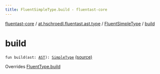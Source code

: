 ```yaml
---
title: FluentSimpleType.build - fluentast-core
---
```


[fluentast-core](../../index.html) / [at.hschroedl.fluentast.ast.type](../index.html) / [FluentSimpleType](index.html) / [build](.)

# build

`fun build(ast: `[`AST`](https://help.eclipse.org/neon/topic/org.eclipse.jdt.doc.isv/reference/api/org/eclipse/jdt/core/dom/AST.html)`): `[`SimpleType`](https://help.eclipse.org/neon/topic/org.eclipse.jdt.doc.isv/reference/api/org/eclipse/jdt/core/dom/SimpleType.html) [(source)](http://github.com/hschroedl/fluentast/tree/master/core/at.hschroedl.fluentast/ast/type/Type.kt#L13)

Overrides [FluentType.build](../-fluent-type/build.html)

